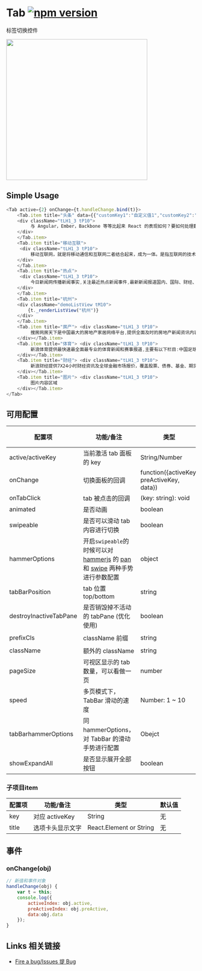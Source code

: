 # Tab [![npm version](https://badge.fury.io/js/tingle-tab.svg)](http://badge.fury.io/js/tingle-tab)

标签切换控件

<img src="https://img.alicdn.com/tps/TB1yoIXJpXXXXaEXXXXXXXXXXXX-750-1254.png" width="375"/>

## Simple Usage

```javascript
<Tab active={2} onChange={t.handleChange.bind(t)}>
    <Tab.item title="头条" data={{"customKey1":"自定义值1","customKey2":"自定义值2"}}>
    <div className="tLH1_3 tP10">
         与 Angular，Ember，Backbone 等等比起来 React 的表现如何？要如何处理数据？要如何连接服务器？JSX 到底是什么？“组件”又是如何定义的？
    </div>
    </Tab.item>
    <Tab.item title="移动互联">
     <div className="tLH1_3 tP10">
         移动互联网，就是将移动通信和互联网二者结合起来，成为一体。是指互联网的技术、平台、商业模式和应用与移动通信技术结合并实践的活动的总称。4G时代的开启以及移动终端设备的凸显必将为移动互联网的发展注入巨大的能量，2014年移动互联网...
    </div>
    </Tab.item>
    <Tab.item title="热点">
     <div className="tLH1_3 tP10">
         今日新闻网传播新闻事实,关注最近热点新闻事件,最新新闻报道国内、国际、财经、房产、娱乐、体育、消费、数码科技等新闻消息,今日关注探寻热点新闻事件真相,对今日关注...
    </div>
    </Tab.item>
    <Tab.item title="杭州">
    <div className="demoListView tM10">
        {t._renderListView("杭州")}
    </div>
    </Tab.item>
    <Tab.item title="房产"> <div className="tLH1_3 tP10">
         搜房网房天下是中国最大的房地产家居网络平台,提供全面及时的房地产新闻资讯内容,为所有楼盘提供网上浏览、业主论坛和社区网站,房地产精英人物个人主页,是国内房地产
    </div></Tab.item>
    <Tab.item title="体育"> <div className="tLH1_3 tP10">
         新浪体育提供最快速最全面最专业的体育新闻和赛事报道,主要有以下栏目:中国足球、国际足球、篮球、NBA、综合体育、奥运、F1、网球、高尔夫、棋牌、彩票、视频、图片
    </div></Tab.item>
    <Tab.item title="财经"> <div className="tLH1_3 tP10">
         新浪财经提供7X24小时财经资讯及全球金融市场报价，覆盖股票、债券、基金、期货、信托、理财、管理等多种面向个人和企业的服务
    </div></Tab.item>
    <Tab.item title="图片"> <div className="tLH1_3 tP10">
         图片内容区域
    </div></Tab.item>
</Tab>
```

## 可用配置

| 配置项 | 功能/备注 | 类型 | 默认值 |
|---|----|---|----|
| active/activeKey        | 当前激活 tab 面板的 key                      | String/Number   | 无            |
| onChange         | 切换面板的回调                        | function({activeKey, preActiveKey, data})| 无            |
| onTabClick       | tab 被点击的回调                      | (key: string): void | 无            |
| animated |  是否动画    |  boolean   |    `true`    |
| swipeable |  是否可以滑动 tab 内容进行切换    |  boolean   |    `true`    |
| hammerOptions |  开启`swipeable`的时候可以对 [hammerjs](http://hammerjs.github.io/) 的 [pan](http://hammerjs.github.io/recognizer-pan/) 和 [swipe](http://hammerjs.github.io/recognizer-swipe/) 两种手势进行参数配置    |  object   |    {}   |
| tabBarPosition |    tab 位置 top/bottom        |  string    |    `top`        |
| destroyInactiveTabPane | 是否销毁掉不活动的 tabPane (优化使用) |  boolean    |    false   |
| prefixCls |  className 前缀      |  string    |    `am-tabs`        |
| className |   额外的 className      |  string    |    无        |
| pageSize |  可视区显示的 tab 数量，可以看做一页     |  number    |    5       |
| speed |   多页模式下，TabBar 滑动的速度      |  Number: 1 ~ 10    |    8        |
| tabBarhammerOptions |   同 hammerOptions，对 TabBar 的滑动手势进行配置      |  Obejct    |    {}        |
| showExpandAll | 是否显示展开全部按钮 | boolean | true |

### 子项目item

| 配置项 | 功能/备注 | 类型 | 默认值 |
|---|----|---|----|
| key  | 对应 activeKey   | String                  | 无     |
| title  | 选项卡头显示文字 | React.Element or String | 无     |



## 事件

### onChange(obj) 

```javascript
// 新值和事件对象
handleChange(obj) {
    var t = this;
    console.log({
        activeIndex: obj.active,
        preActiveIndex: obj.preActive,
        data:obj.data
    });
}
```



## Links 相关链接

- [Fire a bug/Issues 提 Bug](https://github.com/tinglejs/tingle-tab/issues)